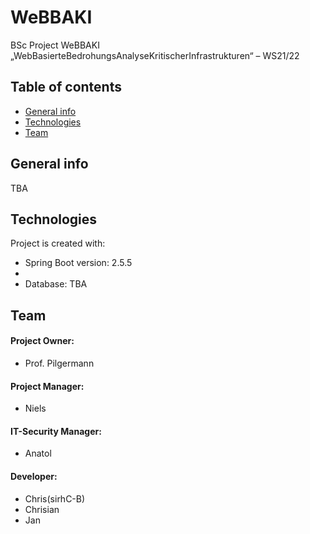 # WeBBAKI
BSc Project WeBBAKI „WebBasierteBedrohungsAnalyseKritischerInfrastrukturen“ – WS21/22


## Table of contents
* [General info](#general-info)
* [Technologies](#technologies)
* [Team](#team)

## General info

TBA
	
## Technologies
Project is created with:
* Spring Boot version: 2.5.5
* 
* Database: TBA
	
## Team

#### Project Owner:
  * Prof. Pilgermann
#### Project Manager:
  * Niels
#### IT-Security Manager:
  * Anatol
#### Developer:
  * Chris(sirhC-B)
  * Chrisian
  * Jan


